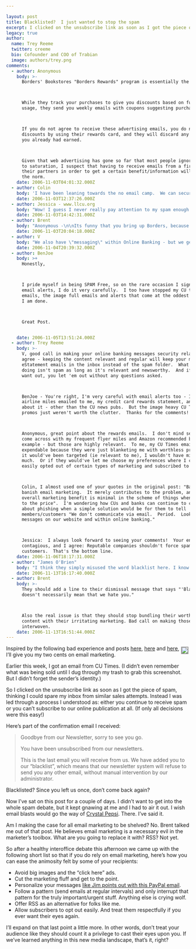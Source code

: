 ```yaml
---

layout: post
title: Blacklisted?  I just wanted to stop the spam
excerpt: I clicked on the unsubscribe link as soon as I got the piece of spam, thinking I could spare my inbox from similar sales attempts. Instead I was led through a process I understood as&#58; either you continue to receive spam or you can't subscribe to our online publication at all.
legacy: true
author:
  name: Trey Reeme
  twitter: creeme
  bio: Cofounder and COO of Trabian
  image: authors/trey.png
comments:
  - author: Anonymous
    body: >-
      Borders' Bookstores "Borders Rewards" program is essentially the same.



      While they track your purchases to give you discounts based on future
      usage, they send you weekly emails with coupons suggesting purchases.



      If you do not agree to receive these advertising emails, you do not get any
      discounts by using their rewards card, and they will discard any discounts
      you already had earned.



      Given that web advertising has gone so far that most people ignore it due
      to saturation, I suspect that having to receive emails from a firm and/or
      their partners in order to get a certain benefit/information will become
      the norm.
    date: 2006-11-03T04:01:32.000Z
  - author: Colin
    body: 'I have been leaning towards the no email camp.  We can securely and safely communicate with customers in a targeted, tasteful, and contextual way within online banking.  Granted that leaves the acquisition of new customers without a tool, but I think the email tool will be negative in the long run for the reasons you mention.  Its just too hard to sort out real vs spam.'
    date: 2006-11-03T12:37:26.000Z
  - author: Jessica - www.llcu.org
    body: "Wow! I guess I never really pay attention to my spam enough to let it bother me. I get so much I just automatically delete it. But to put you on a \"blacklist.\" That's unreal to me. Why should customer service in the internet world be any different than customer service face to face? I mean, could you see someone at the counter saying, \"I'm sorry, but if you don't sign up for online banking, we can't offer you an account.\" I mean, come on, are we 5 years old or what?! Isn't it all supposed to be about what the customer/member wants! If you DON'T want spam, you have that right. Why should it be forced on you in order for you to do business with that company?"
    date: 2006-11-03T14:42:31.000Z
  - author: Brent
    body: "Anonymous -\n\nIts funny that you bring up Borders, because a big part of our conversation yesterday revolved around Borders as the case-in-point example for annoying image-heavy spam that just won't stop.\n\nThey make me want to punch things.\n<br/><br/>\n\nColin - \n\nI think we're almost there. Give RSS a year or two to go mainstream, and email marketing will be rendered completely worthless. \n\nFinancial institutions do have a communications advantage through online banking, other industries aren't so lucky to have a day-to-day touchpoint.\n\nI know \"FORUM Credit Union\":http://www.forumcu.com/ has a message system within their online banking that allows them to communicate both ways with their members. It's basically just closed-off email. I think it's great.\n<br/><br/>\n\nJessica - \n\nSock it to em.\n\n\n"
    date: 2006-11-03T20:04:18.000Z
  - author: V
    body: "We also have \"messaging\" within Online Banking - but we get MUCH higher readership from messages emailed directly to member in-boxes. (So much so that we only use \"messaging\" for secure member/CU interactions - and no marketing!)\r\n\r\nI think that honoring the member's time - using the rules you outline for email marketing is key.  We have TERRIFIC readership of our monthly eStatement emails (summarizing the offers of the month, seminars available, etc.) - but they are \"opt in\" to start and the member can \"opt out\" at any time (even if they get eStatements- they aren't \"tied\" to each other). \r\n\r\nWhile I have to admit that some retail uses of email are annoying - I think if you stick with the \"rules\" - members will value your communication more than they resent it. "
    date: 2006-11-04T20:39:32.000Z
  - author: BenJoe
    body: >+
      Honestly,



      I pride myself in being SPAM Free, so on the rare occasion I sign up for
      email alerts, I do it very carefully.  I too have stopped my CU times
      emails, the image full emails and alerts that come at the oddest times,
      I am done.



      Great Post.


    date: 2006-11-05T13:51:24.000Z
  - author: Trey Reeme
    body: >-
      V, good call in making your online banking messages security related.  I
      agree - keeping the content relevant and regular will keep your monthly
      eStatement emails in the inbox instead of the spam folder.  What you're
      doing isn't spam as long as it's relevant and newsworthy.  And if people
      want out, you let 'em out without any questions asked.



      BenJoe - You're right, I'm very careful with email alerts too - I get my
      airline miles emailed to me, my credit card rewards statement, and that's
      about it - other than the CU news pubs.  But the image heavy CU Times
      promos just weren't worth the clutter.  Thanks for the comments!



      Anonymous, great point about the rewards emails.  I don't mind seeing it
      come across with my frequent flyer miles and Amazon recommended books for
      example - but those are highly relevant.  To me, my CU Times emails were
      expendable because they were just blanketing me with worthless promos.  If
      it would've been targeted (ie relevant to me), I wouldn't have minded so
      much.  Or if they would've let me choose my preferences where I could've
      easily opted out of certain types of marketing and subscribed to others.



      Colin, I almost used one of your quotes in the original post: "Banks should
      banish email marketing.  It merely contributes to the problem, and the
      overall marketing benefit is minimal in the scheme of things when compared
      to the price".  I'm wondering how CUs and banks can continue to complain
      about phishing when a simple solution would be for them to tell
      members/customers "We don't communicate via email.  Period.  Look at
      messages on our website and within online banking."



      Jessica:  I always look forward to seeing your comments!  Your energy is
      contagious, and I agree: Reputable companies shouldn't force spam on
      customers.  That's the bottom line.
    date: 2006-11-06T18:17:31.000Z
  - author: "James O'Brien"
    body: "I think they simply misused the word blacklist here. I know at 1and1 hosting, their enewsletter distribution tool uses a process that instead of deleting an unsubscribe record from your database, you put the person's email on a \"blacklist\"- wrong name. This is so if your file comes up in other searches to construct different email lists you can't be mailed again- which would be a violation of CAN-SPAM.\r\n\r\nBlacklist refers to a process where a sending IP gets \"blacklisted\" for abuse and thus receivers won't accept the email sent from that IP address because their reputation number for deliverability has been lowered or eradicated."
    date: 2006-11-13T16:17:40.000Z
  - author: Brent
    body: >-
      They should add a line to their dismissal message that says "'Blacklist'
      doesn't necessarily mean that we hate you."



      Also the real issue is that they should stop bundling their worthwhile
      content with their irritating marketing. Bad call on making those
      interwoven.
    date: 2006-11-13T16:51:44.000Z
---
```


<p><img src="/images/legacy/offendingemail.jpg" style="float:right; border: 2px solid #999999; margin: 4px;" />Inspired by the following bad experience and posts <a href="http://obr.typepad.com/financial_innovations/2006/11/paypal_email_si.html">here</a>, <a href="http://cuinthenews.com/weblog.php?id=454a2193816a4">here</a> and <a href="http://bankwatch.wordpress.com/2006/10/29/spam-bot-herds-and-threats-to-the-internet-lifestyle/">here</a>, I&#8217;ll give you my two cents on email marketing.</p>
<p>Earlier this week, I got an email from CU Times.  (I didn&#8217;t even remember what was being sold until I dug through my trash to grab this screenshot.  But I didn&#8217;t forget the sender&#8217;s identity.)</p>
<p>So I clicked on the unsubscribe link as soon as I got the piece of spam, thinking I could spare my inbox from similar sales attempts.  Instead I was led through a process I understood as: either you continue to receive spam or you can&#8217;t subscribe to our online publication at all.  (If only all decisions were this easy!)</p>
<p>Here&#8217;s part of the confirmation email I received:</p>
<blockquote><p>Goodbye from our Newsletter, sorry to see you go.</p><p>You have been unsubscribed from our newsletters.</p><p>This is the last email you will receive from us. We have added you to our &#8220;blacklist&#8221;, which means that our newsletter system will refuse to send you any other email, without manual intervention by our administrator.</p></blockquote>
<p>Blacklisted?  Since you left us once, don&#8217;t come back again?</p>
<p>Now I&#8217;ve sat on this post for a couple of days.  I didn&#8217;t want to get into the whole spam debate, but it kept gnawing at me and I had to air it out.  I wish email blasts would go the way of <a href="http://en.wikipedia.org/wiki/Crystal_Pepsi">Crystal Pepsi</a>.  There.  I&#8217;ve said it.</p>
<p>Am I making the case for all email marketing to be shelved?  No.  Brent talked me out of that post.  He believes email marketing is a necessary evil in the marketer&#8217;s toolbox.  What are you going to replace it with?  <span class="caps">RSS</span>?  Not yet.</p>
<p>So after a healthy interoffice debate this afternoon we came up with the following short list so that if you do rely on email marketing, here&#8217;s how you can ease the animosity felt by some of your recipients:</p>
<ul>
<li>Avoid big images and the &#8220;click here&#8221; ads.</li>
<li>Cut the marketing fluff and get to the point.</li>
<li>Personalize your messages <a href="http://obr.typepad.com/financial_innovations/2006/11/paypal_email_si.html">like Jim points out with this PayPal email</a>.</li>
<li>Follow a pattern (send emails at regular intervals) and only interrupt that pattern for the truly important/urgent stuff.  Anything else is crying wolf.</li>
<li>Offer <span class="caps">RSS</span> as an alternative for folks like me.</li>
<li>Allow subscribers to opt out easily.  And treat them respectfully if you ever want their eyes again.</li>
</ul>
<p>I&#8217;ll expand on that last point a little more.  In other words, don&#8217;t treat your audience like they should count it a privilege to cast their eyes upon you.  If we&#8217;ve learned anything in this new media landscape, that&#8217;s it, right?</p>
